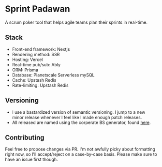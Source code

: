 # Sprint Padawan

A scrum poker tool that helps agile teams plan their sprints in real-time.

## Stack

- Front-end framework: Nextjs
- Rendering method: SSR
- Hosting: Vercel
- Real-time pub/sub: Ably
- ORM: Prisma
- Database: Planetscale Serverless mySQL
- Cache: Upstash Redis
- Rate-limiting: Upstash Redis

## Versioning

- I use a bastardized version of semantic versioning. I jump to a new minor release whenever I feel like I made enough patch releases.
- All released are named using the corperate BS generator, found [here](https://www.atrixnet.com/bs-generator.html).

## Contributing

Feel free to propose changes via PR. I'm not awfully picky about formatting right now, so I'll accept/reject on a case-by-case basis. Please make sure to have an issue first though.
